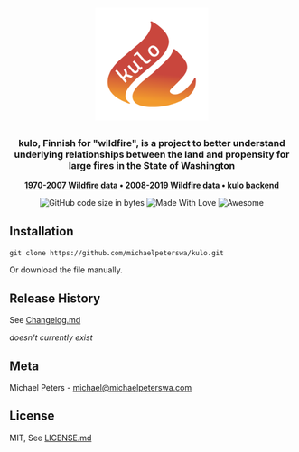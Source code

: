<h1 align="center">
	<img
		width="200"
		alt="kulo"
		src="img/kulo.png">
</h1>
<h3 align="center">
 kulo, Finnish for "wildfire", is a project to better understand underlying relationships between the land and propensity for large fires in the State of Washington
</h3>
<p align="center">
	<strong>
		<a href="https://data-wadnr.opendata.arcgis.com/datasets/dnr-fire-statistics-1970-2007-1">1970-2007 Wildfire data</a>
		•
		<a href="https://data-wadnr.opendata.arcgis.com/datasets/dnr-fire-statistics-2008-present-1">2008-2019 Wildfire data</a>
		•
		<a href="https://github.com/michaelpeterswa/kulobackend">kulo backend</a>
	</strong>
</p>
<p align="center">
  <img alt="GitHub code size in bytes" src="https://img.shields.io/github/languages/code-size/michaelpeterswa/kulo">
  <img alt="Made With Love" src="https://img.shields.io/badge/Made%20With-Love-orange.svg">
  <img alt="Awesome" src="https://cdn.rawgit.com/sindresorhus/awesome/d7305f38d29fed78fa85652e3a63e154dd8e8829/media/badge.svg">
</p>

## Installation

```
git clone https://github.com/michaelpeterswa/kulo.git
```

Or download the file manually.

## Release History

See [Changelog.md](CHANGELOG.md)

*doesn't currently exist*

## Meta

Michael Peters - michael@michaelpeterswa.com

## License

MIT, See [LICENSE.md](LICENSE.md)
